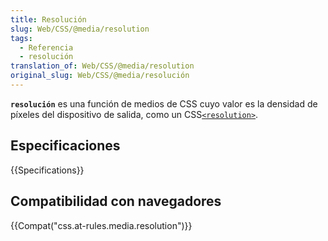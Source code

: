 ```yaml
---
title: Resolución
slug: Web/CSS/@media/resolution
tags:
  - Referencia
  - resolución
translation_of: Web/CSS/@media/resolution
original_slug: Web/CSS/@media/resolución
---
```


**`resolución`** es una función de medios de CSS cuyo valor es la densidad de píxeles del dispositivo de salida, como un CSS[`<resolution>`](/es/docs/Web/CSS/resolution).

## Especificaciones

{{Specifications}}

## Compatibilidad con navegadores

{{Compat("css.at-rules.media.resolution")}}
